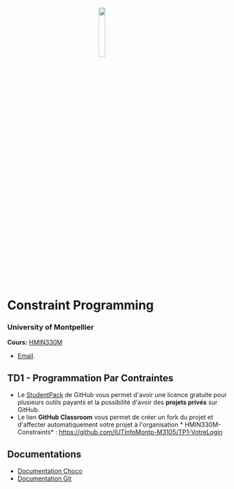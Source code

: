# <img src="img/um.jpg" width="17%" style="margin:auto;display:block;"/> Constraint Programming
### University of Montpellier
**Cours:** [HMIN330M](https://formations.umontpellier.fr/fr/formations/sciences-technologies-sante-STS/master-XB/master-informatique-program-fruai0342321nprme154/informatique-theorique-mit-subprogram-pr479/raisonnement-par-contraintes-HMIN330M.html) 
* [Email](mailto:nadjib.lazaar@umontpellier.fr).


## TD1 - Programmation Par Contraintes


- Le [StudentPack](https://education.github.com/pack) de GitHub vous permet d'avoir une licence gratuite pour plusieurs outils payants et la possibilité d'avoir des **projets privés** sur GitHub.
- Le lien **GitHub Classroom** vous permet de créer un fork du projet et d'affecter automatiquement votre projet à l'organisation * HMIN330M-Constraints* :
 https://github.com/IUTInfoMontp-M3105/TP1-VotreLogin
 
## Documentations

- [Documentation Choco](docs/choco-tuto.pdf)
- [Documentation Git](docs/git-documentation.pdf)
